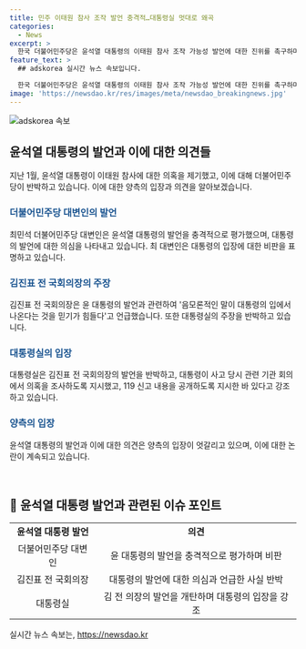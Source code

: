 ```yaml
---
title: 민주 이태원 참사 조작 발언 충격적…대통령실 멋대로 왜곡
categories:
  - News
excerpt: >
  한국 더불어민주당은 윤석열 대통령의 이태원 참사 조작 가능성 발언에 대한 진위를 촉구하며, 대변인은 대통령의 발언을 비판했다. 김진표 전 국회의장도 유튜버의 음모론적인 발언을 언급하며 대통령실은 이를 반박했다. 논란을 통해 대통령의 발언과 대처가 논란을 불러일으키고 있다.
feature_text: >
  ## adskorea 실시간 뉴스 속보입니다.

  한국 더불어민주당은 윤석열 대통령의 이태원 참사 조작 가능성 발언에 대한 진위를 촉구하며, 대변인은 대통령의 발언을 비판했다. 김진표 전 국회의장도 유튜버의 음모론적인 발언을 언급하며 대통령실은 이를 반박했다. 논란을 통해 대통령의 발언과 대처가 논란을 불러일으키고 있다.
image: 'https://newsdao.kr/res/images/meta/newsdao_breakingnews.jpg'
---
```


<p><img src="https://newsdao.kr/res/images/meta/newsdao_breakingnews.jpg" alt="adskorea 속보" /></p>

<h2 data-ke-size="size26">윤석열 대통령의 발언과 이에 대한 의견들</h2>

<p data-ke-size="size16">지난 1월, 윤석열 대통령이 이태원 참사에 대한 의혹을 제기했고, 이에 대해 더불어민주당이 반박하고 있습니다. 이에 대한 양측의 입장과 의견을 알아보겠습니다.</p>

<h3><b><span style="color: #1a5490;">더불어민주당 대변인의 발언</span></b></h3>

<p>최민석 더불어민주당 대변인은 윤석열 대통령의 발언을 충격적으로 평가했으며, 대통령의 발언에 대한 의심을 나타내고 있습니다. 최 대변인은 대통령의 입장에 대한 비판을 표명하고 있습니다.</p>

<h3><b><span style="color: #1a5490;">김진표 전 국회의장의 주장</span></b></h3>

<p>김진표 전 국회의장은 윤 대통령의 발언과 관련하여 '음모론적인 말이 대통령의 입에서 나온다는 것을 믿기가 힘들다'고 언급했습니다. 또한 대통령실의 주장을 반박하고 있습니다.</p>

<h3><b><span style="color: #1a5490;">대통령실의 입장</span></b></h3>

<p>대통령실은 김진표 전 국회의장의 발언을 반박하고, 대통령이 사고 당시 관련 기관 회의에서 의혹을 조사하도록 지시했고, 119 신고 내용을 공개하도록 지시한 바 있다고 강조하고 있습니다.</p>

<h3><b><span style="color: #1a5490;">양측의 입장</span></b></h3>

<p>윤석열 대통령의 발언과 이에 대한 의견은 양측의 입장이 엇갈리고 있으며, 이에 대한 논란이 계속되고 있습니다.</p>

<p data-ke-size="size16">&nbsp;</p>

<h2 data-ke-size="size26">📌 윤석열 대통령 발언과 관련된 이슈 포인트</h2>

<table>
<tbody>
<tr>
<td style="text-align: center; height: 17px;"><b>윤석열 대통령 발언</b></td>
<td style="text-align: center; height: 17px;"><b>의견</b></td>
</tr>
<tr>
<td style="text-align: center; height: 17px;">더불어민주당 대변인</td>
<td style="text-align: center; height: 17px;">윤 대통령의 발언을 충격적으로 평가하며 비판</td>
</tr>
<tr>
<td style="text-align: center; height: 17px;">김진표 전 국회의장</td>
<td style="text-align: center; height: 17px;">대통령의 발언에 대한 의심과 언급한 사실 반박</td>
</tr>
<tr>
<td style="text-align: center; height: 17px;">대통령실</td>
<td style="text-align: center; height: 17px;">김 전 의장의 발언을 개탄하며 대통령의 입장을 강조</td>
</tr>
</tbody>
</table>
실시간 뉴스 속보는, <a href="https://newsdao.kr" rel="dofollow">https://newsdao.kr</a>


